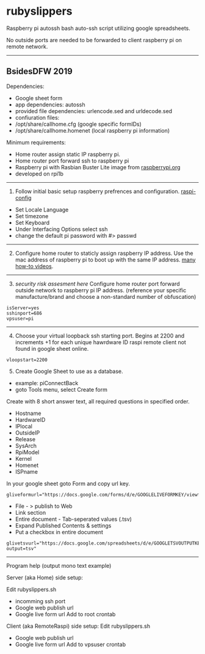 # rubyslippers
Raspberry pi autossh bash auto-ssh script utilizing google spreadsheets.

No outside ports are needed to be forwarded to client raspberry pi on remote network.

----
BsidesDFW 2019
----

Dependencies:
* Google sheet form
* app dependencies: autossh
* provided file dependencies: urlencode.sed and urldecode.sed
* confiuration files:
* /opt/share/callhome.cfg				(google specific formIDs)
* /opt/share/callhome.homenet		(local raspberry pi information)

Minimum requirements: 
* Home router assign static IP raspberry pi.
* Home router port forward ssh to raspberry pi
* Raspberry pi with Rasbian Buster Lite image from [raspberrypi.org](https://www.raspberrypi.org/downloads/raspbian/ "raspberrypi.org")
* developed on rpi1b

----
1. Follow initial basic setup raspberry prefrences and configuration.  [raspi-config](https://www.raspberrypi.org/documentation/configuration/raspi-config.md)
*	Set Locale Language
*	Set timezone
*	Set Keyboard
*	Under Interfacing Options select ssh
*	change the default pi password with #> passwd
	
----
2. Configure home router to staticly assign raspberry IP address. Use the mac address of raspberry pi to boot up with the same IP address. [many how-to videos](https://www.google.com/search?q=setup+static+ip+home+router+raspberry+pi&source=lnms&tbm=vid "many how-to videos").
----
3. *security risk assesment here* Configure home router port forward outside network to raspberry pi IP address. (reference your specific manufacture/brand and choose a non-standard number of obfuscation)
~~~~
isServer=yes
sshinport=686
vpsuser=pi
~~~~
----
4. Choose your virtual loopback ssh starting port.  Begins at 2200 and increments +1 for each unique hawrdware ID raspi remote client not found in google sheet online.  
~~~~
vloopstart=2200
~~~~

5. Create Google Sheet to use as a database.

* example: piConnectBack
* goto Tools menu, select Create form

Create with 8 short answer text, all required questions in specified order.

* Hostname
* HardwareID
* IPlocal
* OutsideIP
* Release
* SysArch
* RpiModel
* Kernel
* Homenet
* ISPname

In your google sheet goto Form and copy url key. 
~~~~
gliveformurl="https://docs.google.com/forms/d/e/GOOGLELIVEFORMKEY/viewform"
~~~~

* File - > publish to Web
* Link section
* Entire document - Tab-seperated values (.tsv)
* Expand Published Contents & settings
* Put a checkbox in entire document 

~~~~
glivetsvurl="https://docs.google.com/spreadsheets/d/e/GOOGLETSVOUTPUTKEY/pub?output=tsv"
~~~~

----
Program help (output mono text example)

Server (aka Home) side setup:

Edit rubyslippers.sh
* incomming ssh port
* Google web publish url
* Google live form url
Add to root crontab

Client (aka RemoteRaspi) side setup:
Edit rubyslippers.sh
* Google web publish url
* Google live form url
Add to vpsuser crontab


